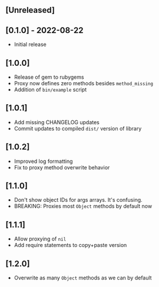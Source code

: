 ## [Unreleased]

## [0.1.0] - 2022-08-22

- Initial release

## [1.0.0]

- Release of gem to rubygems
- Proxy now defines zero methods besides `method_missing`
- Addition of `bin/example` script

## [1.0.1]

- Add missing CHANGELOG updates
- Commit updates to compiled `dist/` version of library

## [1.0.2]

- Improved log formatting
- Fix to proxy method overwrite behavior

## [1.1.0]

- Don't show object IDs for args arrays. It's confusing.
- BREAKING: Proxies most `Object` methods by default now

## [1.1.1]

- Allow proxying of `nil`
- Add require statements to copy+paste version

## [1.2.0]

- Overwrite as many `Object` methods as we can by default
